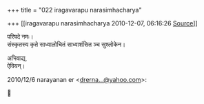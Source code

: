 +++
title = "022 iragavarapu narasimhacharya"

+++
[[iragavarapu narasimhacharya	2010-12-07, 06:16:26 [Source](https://groups.google.com/g/bvparishat/c/BWQLBH68Y7E)]]



परिषदे नमः।  
संस्कृतस्य कृते साध्वालोचितं साध्वाशंसित ञ्च सुश्लोकेन।

  
अभिवाद्य,  
ऐवियन्।

2010/12/6 narayanan er \<[drerna...@yahoo.com]()\>:



